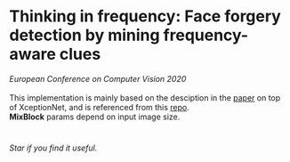 # Thinking in frequency: Face forgery detection by mining frequency-aware clues
*European Conference on Computer Vision 2020* <br /> 
<br />
This implementation is mainly based on the desciption in the [paper](https://www.ecva.net/papers/eccv_2020/papers_ECCV/papers/123570086.pdf) on top of XceptionNet, and is referenced from this [repo](https://github.com/yyk-wew/F3Net). <br />
**MixBlock** params depend on input image size.
<br />
#
*Star if you find it useful.*
